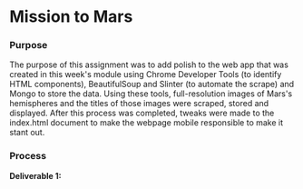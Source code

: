 # Mission to Mars

### Purpose

The purpose of this assignment was to add polish to the web app that was created in this week's module using Chrome Developer Tools (to identify HTML components), BeautifulSoup and Slinter (to automate the scrape) and Mongo to store the data. Using these tools, full-resolution images of Mars's hemispheres and the titles of those images were scraped, stored and displayed. After this process was completed, tweaks were made to the index.html document to make the webpage mobile responsible to make it stant out. 

### Process

**Deliverable 1:**
